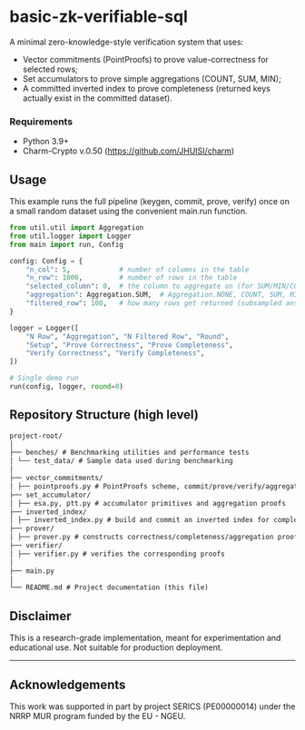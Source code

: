 # basic-zk-verifiable-sql
A minimal zero-knowledge-style verification system that uses:
- Vector commitments (PointProofs) to prove value-correctness for selected rows;
- Set accumulators to prove simple aggregations (COUNT, SUM, MIN);
- A committed inverted index to prove completeness (returned keys actually exist in the committed dataset).

### Requirements
- Python 3.9+
- Charm-Crypto v.0.50 (https://github.com/JHUISI/charm)

## Usage
This example runs the full pipeline (keygen, commit, prove, verify) once on a small random dataset using the convenient main.run function.
```python
from util.util import Aggregation
from util.logger import Logger
from main import run, Config

config: Config = {
    "n_col": 5,            # number of columns in the table
    "n_row": 1000,         # number of rows in the table
    "selected_column": 0,  # the column to aggregate on (for SUM/MIN/COUNT)
    "aggregation": Aggregation.SUM,  # Aggregation.NONE, COUNT, SUM, MIN
    "filtered_row": 100,   # how many rows get returned (subsampled answer)
}

logger = Logger([
    "N Row", "Aggregation", "N Filtered Row", "Round",
    "Setup", "Prove Correctness", "Prove Completeness",
    "Verify Correctness", "Verify Completeness",
])

# Single demo run
run(config, logger, round=0)
```

## Repository Structure (high level)

```markdown
project-root/
│
├── benches/ # Benchmarking utilities and performance tests
│ └── test_data/ # Sample data used during benchmarking
│
├── vector_commitments/
│ ├── pointproofs.py # PointProofs scheme, commit/prove/verify/aggregate
├── set_accumulator/
│ ├── esa.py, ptt.py # accumulator primitives and aggregation proofs
├── inverted_index/
│ ├── inverted_index.py # build and commit an inverted index for completeness
├── prover/
│ ├── prover.py # constructs correctness/completeness/aggregation proofs
├── verifier/
│ ├── verifier.py # verifies the corresponding proofs
│
├── main.py
│
└── README.md # Project documentation (this file)
```

## Disclaimer
This is a research-grade implementation, meant for experimentation and educational use.
Not suitable for production deployment.

---

## Acknowledgements

This work was supported in part by project SERICS (PE00000014) under the NRRP MUR program funded by the EU - NGEU.
